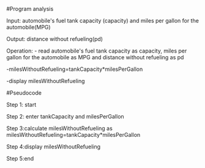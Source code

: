 #Program analysis

Input: automobile's fuel tank capacity (capacity) and miles per gallon for the automobile(MPG)

Output: distance without refueling(pd)

Operation: - read automobile's fuel tank capacity as capacity,  miles per gallon for the automobile as MPG and distance without refueling as pd

-milesWithoutRefueling=tankCapacity*milesPerGallon

-display milesWithoutRefueling

#Pseudocode 

Step 1: start

Step 2: enter tankCapacity and milesPerGallon

Step 3:calculate milesWithoutRefueling as milesWithoutRefueling=tankCapacity*milesPerGallon

Step 4:display milesWithoutRefueling

Step 5:end
